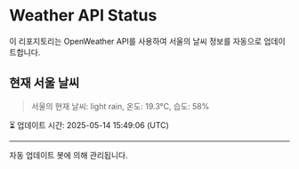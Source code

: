 
# Weather API Status

이 리포지토리는 OpenWeather API를 사용하여 서울의 날씨 정보를 자동으로 업데이트합니다.

## 현재 서울 날씨
> 서울의 현재 날씨: light rain, 온도: 19.3°C, 습도: 58%

⏳ 업데이트 시간: 2025-05-14 15:49:06 (UTC)

---
자동 업데이트 봇에 의해 관리됩니다.
